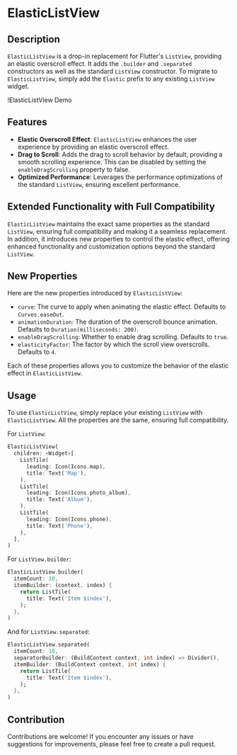# ElasticListView

## Description

`ElasticListView` is a drop-in replacement for Flutter's `ListView`, providing an elastic overscroll effect. It adds the `.builder` and `.separated` constructors as well as the standard `ListView` constructor. To migrate to `ElasticListView`, simply add the `Elastic` prefix to any existing `ListView` widget.

!ElasticListView Demo

## Features

- **Elastic Overscroll Effect**: `ElasticListView` enhances the user experience by providing an elastic overscroll effect.
- **Drag to Scroll**: Adds the drag to scroll behavior by default, providing a smooth scrolling experience. This can be disabled by setting the `enableDragScrolling` property to false.
- **Optimized Performance**: Leverages the performance optimizations of the standard `ListView`, ensuring excellent performance.

## Extended Functionality with Full Compatibility

`ElasticListView` maintains the exact same properties as the standard `ListView`, ensuring full compatibility and making it a seamless replacement. In addition, it introduces new properties to control the elastic effect, offering enhanced functionality and customization options beyond the standard `ListView`.

## New Properties

Here are the new properties introduced by `ElasticListView`:

- `curve`: The curve to apply when animating the elastic effect. Defaults to `Curves.easeOut`.
- `animationDuration`: The duration of the overscroll bounce animation. Defaults to `Duration(milliseconds: 200)`.
- `enableDragScrolling`: Whether to enable drag scrolling. Defaults to `true`.
- `elasticityFactor`: The factor by which the scroll view overscrolls. Defaults to `4`.

Each of these properties allows you to customize the behavior of the elastic effect in `ElasticListView`.

## Usage

To use `ElasticListView`, simply replace your existing `ListView` with `ElasticListView`. All the properties are the same, ensuring full compatibility.

For `ListView`:

```dart
ElasticListView(
  children: <Widget>[
    ListTile(
      leading: Icon(Icons.map),
      title: Text('Map'),
    ),
    ListTile(
      leading: Icon(Icons.photo_album),
      title: Text('Album'),
    ),
    ListTile(
      leading: Icon(Icons.phone),
      title: Text('Phone'),
    ),
  ],
)
```

For `ListView.builder`:

```dart
ElasticListView.builder(
  itemCount: 10,
  itemBuilder: (context, index) {
    return ListTile(
      title: Text('Item $index'),
    );
  },
)
```

And for `ListView.separated`:

```dart
ElasticListView.separated(
  itemCount: 10,
  separatorBuilder: (BuildContext context, int index) => Divider(),
  itemBuilder: (BuildContext context, int index) {
    return ListTile(
      title: Text('Item $index'),
    );
  },
)
```
## Contribution
Contributions are welcome! If you encounter any issues or have suggestions for improvements, please feel free to create a pull request.